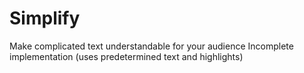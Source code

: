 # Simplify
Make complicated text understandable for your audience 
Incomplete implementation (uses predetermined text and highlights) 
